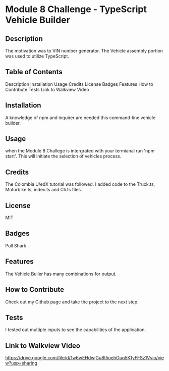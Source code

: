 # Module 8 Challenge - TypeScript Vehicle Builder

## Description
The motivation was to VIN number generator. The Vehicle assembly portion was used to utilize TypeScript.
## Table of Contents
Description
Installation
Usage
Credits
License
Badges
Features
How to Contribute
Tests
Link to Walkview Video
## Installation
A knowledge of npm and inquirer are needed this command-line vehicle builder.
## Usage
when the Module 8 Challege is intergrated with your termianal run 'npm start'. This will initiate the selection of vehicles process.
## Credits
The Colombia U/edX tutorial was followed. I added code to the Truck.ts, Motorbike.ts, index.ts and Cli.ts files.
## License
MIT
## Badges
Pull Shark
## Features
The Vehicle Builer has many combinations for output.
## How to Contribute
Check out my Github page and take the project to the next step.
## Tests
I tested out multiple inputs to see the capabilities of the application.
## Link to Walkview Video
https://drive.google.com/file/d/1w6wEHdwjGu8t5oehOuq5K1yFFSz1Vvio/view?usp=sharing
